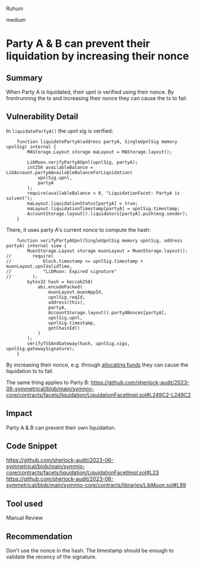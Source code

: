 Ruhum

medium

# Party A & B can prevent their liquidation by increasing their nonce

## Summary
When Party A is liquidated, their upnl is verified using their nonce. By frontrunning the tx and increasing their nonce they can cause the tx to fail.

## Vulnerability Detail
In `liquidatePartyA()` the upnl sig is verified:

```sol
    function liquidatePartyA(address partyA, SingleUpnlSig memory upnlSig) internal {
        MAStorage.Layout storage maLayout = MAStorage.layout();

        LibMuon.verifyPartyAUpnl(upnlSig, partyA);
        int256 availableBalance = LibAccount.partyAAvailableBalanceForLiquidation(
            upnlSig.upnl,
            partyA
        );
        require(availableBalance < 0, "LiquidationFacet: PartyA is solvent");
        maLayout.liquidationStatus[partyA] = true;
        maLayout.liquidationTimestamp[partyA] = upnlSig.timestamp;
        AccountStorage.layout().liquidators[partyA].push(msg.sender);
    }
```

There, it uses party A's current nonce to compute the hash:
```sol
    function verifyPartyAUpnl(SingleUpnlSig memory upnlSig, address partyA) internal view {
        MuonStorage.Layout storage muonLayout = MuonStorage.layout();
//        require(
//            block.timestamp <= upnlSig.timestamp + muonLayout.upnlValidTime,
//            "LibMuon: Expired signature"
//        );
        bytes32 hash = keccak256(
            abi.encodePacked(
                muonLayout.muonAppId,
                upnlSig.reqId,
                address(this),
                partyA,
                AccountStorage.layout().partyANonces[partyA],
                upnlSig.upnl,
                upnlSig.timestamp,
                getChainId()
            )
        );
        verifyTSSAndGateway(hash, upnlSig.sigs, upnlSig.gatewaySignature);
    }
```

By increasing their nonce, e.g. through [allocating funds](https://github.com/sherlock-audit/2023-06-symmetrical/blob/main/symmio-core/contracts/facets/Account/AccountFacetImpl.sol#L49) they can cause the liquidation tx to fail.

The same thing applies to Party B: https://github.com/sherlock-audit/2023-06-symmetrical/blob/main/symmio-core/contracts/facets/liquidation/LiquidationFacetImpl.sol#L249C2-L249C2

## Impact
Party A & B can prevent their own liquidation.

## Code Snippet
https://github.com/sherlock-audit/2023-06-symmetrical/blob/main/symmio-core/contracts/facets/liquidation/LiquidationFacetImpl.sol#L23
https://github.com/sherlock-audit/2023-06-symmetrical/blob/main/symmio-core/contracts/libraries/LibMuon.sol#L99

## Tool used

Manual Review

## Recommendation
Don't use the nonce in the hash. The timestamp should be enough to validate the recency of the signature.